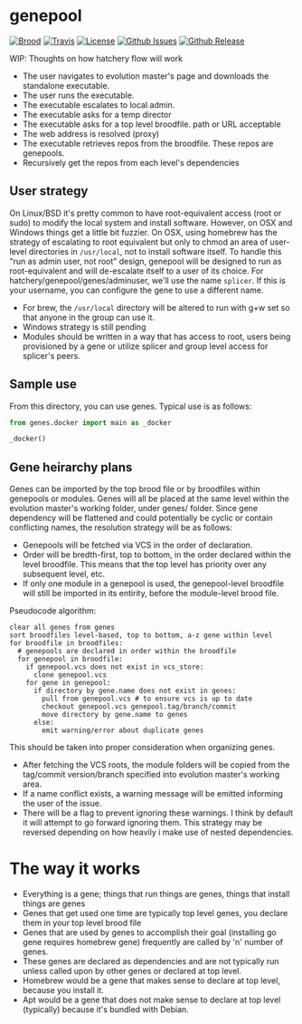 # genepool

[![Brood](http://img.shields.io/badge/brood-Hatchery-735145.svg?style=flat-square)](https://github.com/hatchery)
[![Travis](https://img.shields.io/travis/hatchery/genepool.svg?style=flat-square)](https://travis-ci.org/hatchery/genepool)
[![License](http://img.shields.io/badge/license-MIT-brightgreen.svg?style=flat-square)](https://github.com/hatchery/genepool/blob/master/LICENSE.md)
[![Github Issues](https://img.shields.io/github/issues/hatchery/genepool.svg?style=flat-square)](https://github.com/hatchery/genepool/issues)
[![Github Release](https://img.shields.io/github/release/hatchery/genepool.svg?style=flat-square)](https://github.com/hatchery/genepool/releases)


WIP: Thoughts on how hatchery flow will work

* The user navigates to evolution master's page and downloads the standalone executable.
* The user runs the executable.
* The executable escalates to local admin.
* The executable asks for a temp director
* The executable asks for a top level broodfile. path or URL acceptable
* The web address is resolved (proxy)
* The executable retrieves repos from the broodfile. These repos are genepools.
* Recursively get the repos from each level's dependencies

## User strategy

On Linux/BSD it's pretty common to have root-equivalent access (root or sudo) to modify the local system and install software.
However, on OSX and Windows things get a little bit fuzzier.
On OSX, using homebrew has the strategy of escalating to root equivalent but only to chmod an area of user-level directories in `/usr/local`, not to install software itself.
To handle this "run as admin user, not root" design, genepool will be designed to run as root-equivalent and will de-escalate itself to a user of its choice.
For hatchery/genepool/genes/adminuser, we'll use the name `splicer`.
If this is your username, you can configure the gene to use a different name.

* For brew, the `/usr/local` directory will be altered to run with g+w set so that anyone in the group can use it.
* Windows strategy is still pending
* Modules should be written in a way that has access to root, users being provisioned by a gene or utilize splicer and group level access for splicer's peers.


## Sample use

From this directory, you can use genes. Typical use is as follows:

```python
from genes.docker import main as _docker

_docker()
```



## Gene heirarchy plans

Genes can be imported by the top brood file or by broodfiles within genepools or modules.
Genes will all be placed at the same level within the evolution master's working folder, under genes/ folder.
Since gene dependency will be flattened and could potentially be cyclic or contain conflicting names, the resolution strategy will be as follows:

* Genepools will be fetched via VCS in the order of declaration.
* Order will be bredth-first, top to bottom, in the order declared within the level broodfile. This means that the top level has priority over any subsequent level, etc.
* If only one module in a genepool is used, the genepool-level broodfile will still be imported in its entirity, before the module-level brood file.

Pseudocode algorithm:
```
clear all genes from genes
sort broodfiles level-based, top to bottom, a-z gene within level
for broodfile in broodfiles:
  # genepools are declared in order within the broodfile
  for genepool in broodfile:
    if genepool.vcs does not exist in vcs_store:
      clone genepool.vcs
    for gene in genepool:
      if directory by gene.name does not exist in genes:
        pull from genepool.vcs # to ensure vcs is up to date
        checkout genepool.vcs genepool.tag/branch/commit
        move directory by gene.name to genes
      else:
        emit warning/error about duplicate genes
```
This should be taken into proper consideration when organizing genes.
* After fetching the VCS roots, the module folders will be copied from the tag/commit version/branch specified into evolution master's working area.
* If a name conflict exists, a warning message will be emitted informing the user of the issue.
* There will be a flag to prevent ignoring these warnings.
I think by default it will attempt to go forward ignoring them.
This strategy may be reversed depending on how heavily i make use of nested dependencies.


# The way it works

* Everything is a gene; things that run things are genes, things that install things are genes
* Genes that get used one time are typically top level genes, you declare them in your top level brood file
* Genes that are used by genes to accomplish their goal (installing go gene requires homebrew gene) frequently are called by 'n' number of genes.
* These genes are declared as dependencies and are not typically run unless called upon by other genes or declared at top level.
* Homebrew would be a gene that makes sense to declare at top level, because you install it.
* Apt would be a gene that does not make sense to declare at top level (typically) because it's bundled with Debian.
